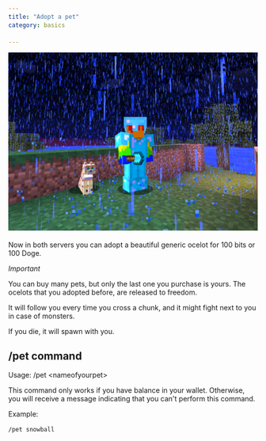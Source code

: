 ```yaml
---
title: "Adopt a pet"
category: basics

---
```


<img src="/images/selfie-pet-1.png" alt="Selfie pets">
<br/>
<br/>
Now in both servers you can adopt a beautiful generic ocelot for 100 bits or 100 Doge.


*Important*

You can buy many pets, but only the last one you purchase is yours.  The ocelots that you adopted before, are released to freedom. 

It will follow you every time you cross a chunk, and it might fight next to you in case of monsters.

If you die, it will spawn with you.  

/pet command
-------------
Usage: /pet \<nameofyourpet\>

This command only works if you have balance in your wallet.  Otherwise, you will receive a message indicating that you can't perform this command.


Example:
````
/pet snowball
````

